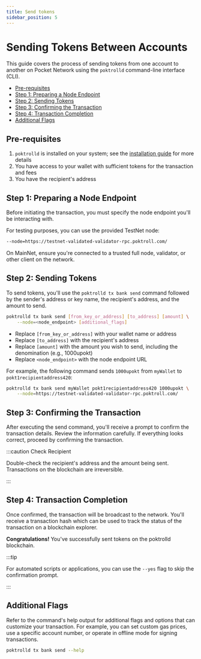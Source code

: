 ```yaml
---
title: Send tokens
sidebar_position: 5
---
```


# Sending Tokens Between Accounts <!-- omit in toc -->

This guide covers the process of sending tokens from one account to another on
Pocket Network using the `poktrolld` command-line interface (CLI).

- [Pre-requisites](#pre-requisites)
- [Step 1: Preparing a Node Endpoint](#step-1-preparing-a-node-endpoint)
- [Step 2: Sending Tokens](#step-2-sending-tokens)
- [Step 3: Confirming the Transaction](#step-3-confirming-the-transaction)
- [Step 4: Transaction Completion](#step-4-transaction-completion)
- [Additional Flags](#additional-flags)

## Pre-requisites

1. `poktrolld` is installed on your system; see the [installation guide](./poktrolld_cli.md) for more details
2. You have access to your wallet with sufficient tokens for the transaction and fees
3. You have the recipient's address

## Step 1: Preparing a Node Endpoint

Before initiating the transaction, you must specify the node endpoint you'll be interacting with.

For testing purposes, you can use the provided TestNet node:

```bash
--node=https://testnet-validated-validator-rpc.poktroll.com/
```

On MainNet, ensure you're connected to a trusted full node, validator, or other client on the network.

## Step 2: Sending Tokens

To send tokens, you'll use the `poktrolld tx bank send` command followed by the
sender's address or key name, the recipient's address, and the amount to send.

```sh
poktrolld tx bank send [from_key_or_address] [to_address] [amount] \
    --node=<node_endpoint> [additional_flags]
```

- Replace `[from_key_or_address]` with your wallet name or address
- Replace `[to_address]` with the recipient's address
- Replace `[amount]` with the amount you wish to send, including the denomination (e.g., 1000upokt)
- Replace `<node_endpoint>` with the node endpoint URL

For example, the following command sends `1000upokt` from `myWallet` to `pokt1recipientaddress420`:

```bash
poktrolld tx bank send myWallet pokt1recipientaddress420 1000upokt \
    --node=https://testnet-validated-validator-rpc.poktroll.com/
```

## Step 3: Confirming the Transaction

After executing the send command, you'll receive a prompt to confirm the transaction details.
Review the information carefully. If everything looks correct, proceed by confirming the transaction.

:::caution Check Recipient

Double-check the recipient's address and the amount being sent.
Transactions on the blockchain are irreversible.

:::

## Step 4: Transaction Completion

Once confirmed, the transaction will be broadcast to the network.
You'll receive a transaction hash which can be used to track the status of the transaction on a blockchain explorer.

**Congratulations!** You've successfully sent tokens on the poktrolld blockchain.

:::tip

For automated scripts or applications, you can use the `--yes` flag to skip the confirmation prompt.

:::

## Additional Flags

Refer to the command's help output for additional flags and options that can customize
your transaction. For example, you can set custom gas prices, use a specific account number,
or operate in offline mode for signing transactions.

```sh
poktrolld tx bank send --help
```
